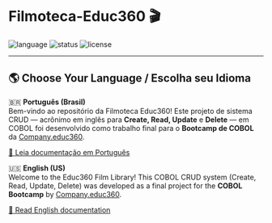 # Filmoteca-Educ360 🎬

![language](https://img.shields.io/badge/language-COBOL-blue)
![status](https://img.shields.io/badge/status-Educacional-orange)
![license](https://img.shields.io/badge/license-MIT-green)

---

## 🌎 Choose Your Language / Escolha seu Idioma

🇧🇷 **Português (Brasil)**  
Bem-vindo ao repositório da Filmoteca Educ360! Este projeto de sistema CRUD  — acrônimo em inglês para **Create, Read, Update** e **Delete** — em COBOL foi desenvolvido como trabalho final para o **Bootcamp de COBOL** da [Company.educ360](https://companye.academy/).

[📖 Leia documentação em Português](https://github.com/fmarqueseti/Filmoteca-Educ360/blob/main/README_BR.md)

🇺🇸 **English (US)**  
Welcome to the Educ360 Film Library! This COBOL CRUD system (Create, Read, Update, Delete) was developed as a final project for the **COBOL Bootcamp** by [Company.educ360](https://companye.academy/).

[📖 Read English documentation](https://github.com/fmarqueseti/Filmoteca-Educ360/blob/main/README_EN.md)